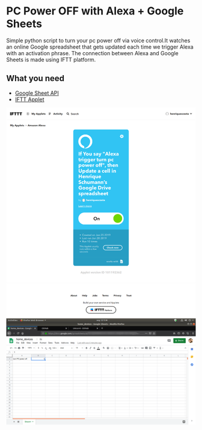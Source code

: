 # PC Power OFF with Alexa + Google Sheets
Simple python script to turn your pc power off via voice control.It watches an online Google spreadsheet that gets updated each time we trigger Alexa with an activation phrase. The connection between Alexa and Google Sheets is made using IFTT platform.

## What you need

* [Google Sheet API](https://developers.google.com/sheets/api/quickstart/python)
* [IFTT Applet](https://ifttt.com)

![iftt applets](https://github.com/schumannc/AlexaGoogleSheets/blob/master/IFTT_applets.png)
![google sheets](https://github.com/schumannc/AlexaGoogleSheets/blob/master/google_sheets_eg.png)
